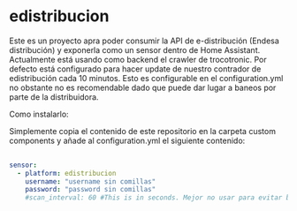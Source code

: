 # edistribucion
Este es un proyecto apra poder consumir la API de e-distribución (Endesa distribución) y exponerla como un sensor dentro de Home Assistant. 
Actualmente está usando como backend el crawler de trocotronic. Por defecto está configurado para hacer update de nuestro contrador de edistribución cada 10 minutos. Esto es configurable en el configuration.yml no obstante no es recomendable dado que puede dar lugar a baneos por parte de la distribuidora. 

Como instalarlo:

Simplemente copia el contenido de este repositorio en la carpeta custom components y añade al configuration.yml el siguiente contenido:

``` yaml
  
sensor:
  - platform: edistribucion
    username: "username sin comillas"
    password: "password sin comillas"
    #scan_interval: 60 #This is in seconds. Mejor no usar para evitar baneos
```
